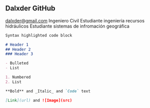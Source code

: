 ## Dalxder GitHub
dalxder@gmail.com
Ingeniero Civil
Estudiante ingenieria recursos hidráulicos 
Estudiante sistemas de infromación geográfica

```markdown
Syntax highlighted code block

# Header 1
## Header 2
### Header 3

- Bulleted
- List

1. Numbered
2. List

**Bold** and _Italic_ and `Code` text

[Link](url) and ![Image](src)
```


